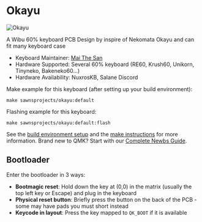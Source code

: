 # Okayu

![Okayu](https://i.imgur.com/pRnRHl8h.png)

A Wibu 60% keyboard PCB Design by inspire of Nekomata Okayu and can fit many keyboard case

* Keyboard Maintainer: [Mai The San](https://github.com/maithesan)
* Hardware Supported: Several 60% keyboard (RE60, Krush60, Unikorn, Tinyneko, Bakeneko60...)
* Hardware Availability: NuxrosKB, Salane Discord

Make example for this keyboard (after setting up your build environment):

    make sawnsprojects/okayu:default

Flashing example for this keyboard:

    make sawnsprojects/okayu:default:flash

See the [build environment setup](https://docs.qmk.fm/#/getting_started_build_tools) and the [make instructions](https://docs.qmk.fm/#/getting_started_make_guide) for more information. Brand new to QMK? Start with our [Complete Newbs Guide](https://docs.qmk.fm/#/newbs).

## Bootloader

Enter the bootloader in 3 ways:

* **Bootmagic reset**: Hold down the key at (0,0) in the matrix (usually the top left key or Escape) and plug in the keyboard
* **Physical reset button**: Briefly press the button on the back of the PCB - some may have pads you must short instead
* **Keycode in layout**: Press the key mapped to `QK_BOOT` if it is available
